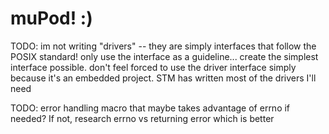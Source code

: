 # muPod! :)
TODO: im not writing "drivers" -- they are simply interfaces that follow the POSIX standard! only use the interface as a guideline... create the simplest interface possible. don't feel forced to use the driver interface simply because it's an embedded project. STM has written most of the drivers I'll need

TODO: error handling macro that maybe takes advantage of errno if needed? If not, research errno vs returning error which is better
